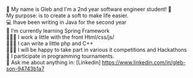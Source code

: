 👋 My name is Gleb and I'm a 2nd year software engineer student! 👋<br>
My purpose: is to create a soft to make life easier.<br>
💻 Ihave been writing in Java for the second year<br>
🌱 I’m currently learning Spring Framework<br>
👨🏽‍💻 I work a little with the front Html/css/js/<br>
👨🏽‍💻 I can write a little php and C++<br>
👨‍👨‍👦 I will be happy to take part in various it competitions and Hackathons<br>
🏅 I participate in programming tournaments.<br>
📩 Ask me about anything in: [Linkedin] https://www.linkedin.com/in/gleb-son-94743b1a7

